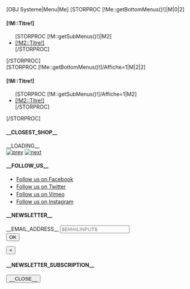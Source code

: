 	

<footer>
	<div class="container nopadding-left nopadding-right">
		<div class="col-lg-3 col-sm-3 col-xs-12 nopadding-left">
			[OBJ Systeme|Menu|Me]
			[STORPROC [!Me::getBottomMenus()!]|M|0|2]
			<h4>[!M::Titre!]</h4>
			<ul class="dl">
				[STORPROC [!M::getSubMenus()!]|M2]
				<li><a href="/[!M::Url!]/[!M2::Url!]" data-filter=".[!M2::Url!]">[!M2::Titre!]</a></li>
				[/STORPROC]
			</ul>
			[/STORPROC]
		</div>
		<!-- /.col-lg-4 -->
		<div class="col-lg-3 col-sm-3  col-xs-12 col-marg">
			[STORPROC [!Me::getBottomMenus()!]/Affiche=1|M|2|2]
			<h4>[!M::Titre!]</h4>
			<ul class="dl">
				[STORPROC [!M::getSubMenus()!]/Affiche=1|M2]
				<li><a href="/[!M::Url!]/[!M2::Url!]" data-filter=".[!M2::Url!]">[!M2::Titre!]</a></li>
				[/STORPROC]
			</ul>
			[/STORPROC]
		</div><!-- /.col-lg-4 -->
             	<div class="col-lg-3 col-sm-3 col-xs-12">
                	<h4 class="closest">__CLOSEST_SHOP__</h4>
                  	<div id="myCarousel5" class="carousel slide">
                    		<div class="slide_footer">
                      			<div class="carousel-inner " id="closest_shop">
                        			<div class="active item">
                        				__LOADING__
						</div>
					<!-- Carousel nav -->
					</div>
					<a class="left carousel-control-adress" href="#myCarousel5" data-slide="prev"><img src="[!Domaine!]/Skins/[!Systeme::Skin!]/img/arrow-adresse-left.png" alt="prev"></a>
					<a class="right carousel-control-adress" href="#myCarousel5" data-slide="next"><img src="[!Domaine!]/Skins/[!Systeme::Skin!]/img/arrow-adresse-right.png" alt="next"></a>
    				</div>
			</div>    	
		</div>
	<!-- /.col-lg-4 -->
		<div class="col-lg-3 col-sm-3 col-xs-12 col-marg">
			<div class="socialLinks socialLinks-1">
        			<h4>__FOLLOW_US__</h4>
				<ul>
					<li class="pull-right" style="margin:3px;"><a href="https://www.facebook.com/F.oneInternational" target="_blank" class="fb" alt="Follow us on Facebook" title="Follow us on  Facebook">Follow us on  Facebook</a> </li>
					<li class="pull-right" style="margin:3px;"><a href="https://twitter.com/F_onekites" target="_blank" class="tw" alt="Follow us on Twitter" title="Follow us on " >Follow us on  Twitter</a> </li> 
					<li class="pull-right" style="margin:3px;"><a href="http://vimeo.com/fone" target="_blank" class="vimeo" alt="Follow us on  Vimeo" title="Follow us on  Vimeo">Follow us on  Vimeo</a></li>
					<li class="pull-right" style="margin:3px;"><a href="https://instagram.com/fonekites/" target="_blank" class="instagram" alt="Follow us on Instagram" title="Follow us on Instagram">Follow us on Instagram</a> </li>
				</ul>
			</div>    <!-- FOOTER -->
			<div class="newsletter">
				<h4>__NEWSLETTER__</h4>
				<form class="form-inline" role="form" id="newsletterform">
					<div class="form-group">
						<label class="sr-only" for="exampleInputEmail2">__EMAIL_ADDRESS__</label>
						<input type="email" class="form-control" id="exampleInputEmail2" placeholder="$EMAILINPUT$"  name="emailnewsletter" required>
					</div>
					<button type="submit" class="btn btn-input">OK</button>
					<input type="hidden" name="AddNewsletter" value="1"/>
                                </form>
                                <div class="modal fade" id="newsletter_modal">
                                  <div class="modal-dialog">
                                    <div class="modal-content">
                                      <div class="modal-header">
                                        <button type="button" class="close" data-dismiss="modal" aria-hidden="true">&times;</button>
                                        <h4 class="modal-title">__NEWSLETTER_SUBSCRIPTION__</h4>
                                      </div>
                                      <div class="modal-body">
                                        <p></p>
                                      </div>
                                      <div class="modal-footer">
                                        <button type="button" class="btn btn-default" data-dismiss="modal">__CLOSE__</button>
                                      </div>
                                    </div><!-- /.modal-content -->
                                  </div><!-- /.modal-dialog -->
                                </div><!-- /.modal -->
                                <script type="text/javascript">
                                    $(document).ready(function () {
                                        $('#newsletterform').submit(function (event){
					    event.preventDefault();
                                            $.ajax({
                                                dataType: "json",
                                                url: "/Newsletter/Contact/add.json?emailnewsletter="+$('#exampleInputEmail2').val()
                                            }).done(function (data){
						$('#newsletter_modal .modal-header h4').html('NEWSLETTER REGISTRATION');
                                                if (data.success){
                                                    $('#newsletter_modal .modal-header').removeClass('error');
                                                    $('#newsletter_modal .modal-header').addClass('success');
                                                    $('#newsletter_modal .btn.btn-default').removeClass('btn-danger');
                                                    $('#newsletter_modal .btn.btn-default').addClass('btn-success');
                                                }else{
                                                    $('#newsletter_modal .modal-header').removeClass('success');
                                                    $('#newsletter_modal .modal-header').addClass('error');
                                                    $('#newsletter_modal .btn.btn-default').removeClass('btn-success');
                                                    $('#newsletter_modal .btn.btn-default').addClass('btn-danger');
                                                }
                                                $('#newsletter_modal .modal-body p').html(data.message);
                                                $('#newsletter_modal').modal('show');
                                            });
                                        });
                                    });
                                </script>
			</div>
		</div><!-- /.col-lg-3 -->
	</div>
</footer>

